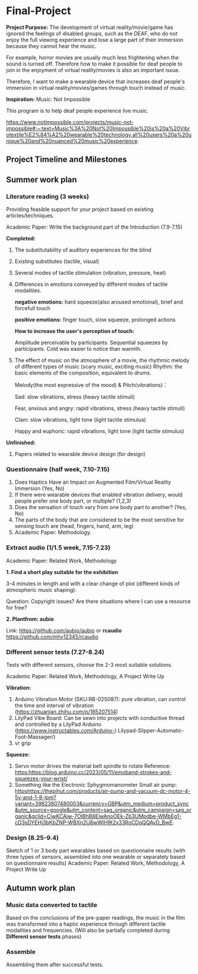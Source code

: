 # Final-Project
**Project Purpose:**
The development of virtual reality/movie/game has ignored the feelings of disabled groups, such as the DEAF, who do not enjoy the full viewing experience and lose a large part of their immersion because they cannot hear the music.

For example, horror movies are usually much less frightening when the sound is turned off. Therefore how to make it possible for deaf people to join in the enjoyment of virtual reality/movies is also an important issue. 

Therefore, I want to make a wearable device that increases deaf people's immersion in virtual reality/movies/games through touch instead of music.

**Inspiration:** Music: Not Impossible

This program is to help deaf people experience live music.

https://www.notimpossible.com/projects/music-not-impossible#:~:text=Music%3A%20Not%20Impossible%20is%20a%20Vibrotextile%E2%84%A2%20wearable%20technology,all%20users%20a%20unique%20and%20nuanced%20music%20experience.

## Project Timeline and Milestones
## Summer work plan
### Literature reading (3 weeks)

Providing feasible support for your project based on existing articles/techniques.

Academic Paper: Write the background part of the Introduction (7.9-7.15)

**Completed:** 
1. The substitutability of auditory experiences for the blind
2. Existing substitutes (tactile, visual)
3. Several modes of tactile stimulation (vibration, pressure, heat)
4. Differences in emotions conveyed by different modes of tactile modalities.
   
   **negative emotions:** hard squeeze(also aroused emotional), brief and forcefull touch

   **positive emotions:** finger touch, slow squeeze, prolonged actions

   **How to increase the user's perception of touch:**

   Amplitude perceivable by participants. Sequential squeezes by participants. Cold was easier to notice than warmth. 
5. The effect of music on the atmosphere of a movie, the rhythmic melody of different types of music (scary music, exciting music)
   Rhythm: the basic elements of the composition, equivalent to drums.

   Melody(the most expressive of the mood) & Pitch(vibrations)：

   Sad: slow vibrations, stress (heavy tactile stimuli)

   Fear, anxious and angry: rapid vibrations, stress (heavy tactile stimuli)

   Clam: slow vibrations, light tone (light tactile stimulus) 
   
   Happy and euphoric: rapid vibrations, light tone (light tactile stimulus) 

**Unfinished:**
1. Papers related to wearable device design (for design)

### Questionnaire (half week, 7.10-7.15)
1. Does Haptics Have an Impact on Augmented Film/Virtual Reality Immersion (Yes, No)
2. If there were wearable devices that enabled vibration delivery, would people prefer one body part, or multiple? (1,2,3)
3. Does the sensation of touch vary from one body part to another? (Yes, No)
4. The parts of the body that are considered to be the most sensitive for sensing touch are (head, fingers, hand, arm, leg)
5. Academic Paper: Methodology.

### Extract audio (1/1.5 week, 7.15-7.23)
Academic Paper: Related Work, Methodology

**1. Find a short play suitable for the exhibition**

   3-4 minutes in length and with a clear change of plot (different kinds of atmospheric music shaping).

   Question: Copyright issues? Are there situations where I can use a resource for free?

**2. Plantfrom: aubio**
   
   Link: https://github.com/aubio/aubio or **rcaudio** https://github.com/mhy12345/rcaudio

### Different sensor tests (7.27-8.24)
Tests with different sensors, choose the 2-3 most suitable solutions. 

Academic Paper: Related Work, Methodology, A Project Write Up

**Vibration:**
1. Arduino Vibration Motor (SKU:RB-02S087): pure vibration, can control the time and interval of vibration (https://zhuanlan.zhihu.com/p/165207514)
2. LilyPad Vibe Board: Can be sewn into projects with conductive thread and controlled by a LilyPad Arduino (https://www.instructables.com/Arduino-) Lilypad-Slipper-Automatic-Foot-Massager/)
3. vr grip

**Squeeze:**
1. Servo motor drives the material belt spindle to rotate
Reference: [https:](https://blog.arduino.cc/2023/05/11/emoband-strokes-and-squeezes-your-wrist/)https://blog.arduino.cc/2023/05/11/emoband-strokes-and-squeezes-your-wrist/
2. Something like the Electronic Sphygmomanometer
Small air pump:
[https](https://thepihut.com/products/air-pump-and-vacuum-dc-motor-4-5v-and-1-8-lpm?variant=39823807480003&currency=GBP&utm_medium=product_sync&utm_source=google&utm_content=sag_organic&utm_campaign=sag_organic&gclid=CjwKCAjw-7OlBhB8EiwAnoOEk-Zb3UMpdbe-WMbEg1-cD3sDYEHj3bKbZNP-WBXn2U8wWIH9t2x33RoCDqQQAvD_BwE)https://thepihut.com/products/air-pump-and-vacuum-dc-motor-4-5v-and-1-8-lpm?variant=39823807480003&currency=GBP&utm_medium=product_sync&utm_source=google&utm_content=sag_organic&utm_campaign=sag_organic&gclid=CjwKCAjw-7OlBhB8EiwAnoOEk-Zb3UMpdbe-WMbEg1-cD3sDYEHj3bKbZNP-WBXn2U8wWIH9t2x33RoCDqQQAvD_BwE.

### Design (8.25-9.4)
Sketch of 1 or 3 body part wearables based on questionnaire results (with three types of sensors, assembled into one wearable or separately based on questionnaire results)
Academic Paper: Related Work, Methodology, A Project Write Up

## Autumn work plan
### Music data converted to tactile
Based on the conclusions of the pre-paper readings, the music in the film was transformed into a haptic experience through different tactile modalities and frequencies. (Will also be partially completed during **Different sensor tests** phases)

### Assemble
Assembling them after successful tests.
